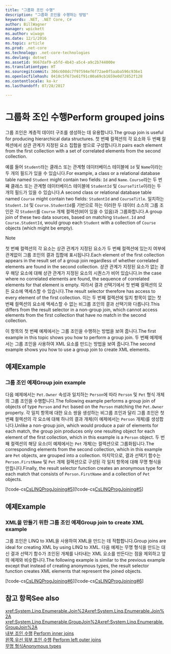 ```yaml
---
title: "그룹화 조인 수행"
description: "그룹화 조인을 수행하는 방법"
keywords: .NET, .NET Core, C#
author: BillWagner
manager: wpickett
ms.author: wiwagn
ms.date: 12/1/2016
ms.topic: article
ms.prod: .net-core
ms.technology: .net-core-technologies
ms.devlang: dotnet
ms.assetid: 9667daf9-a5fd-4b43-a5c4-a9c2b744000e
ms.translationtype: HT
ms.sourcegitcommit: 306c608dc7f97594ef6f72ae0f5aaba596c936e1
ms.openlocfilehash: 0410c5f673e61f91c00a69cb1659e0d72852f128
ms.contentlocale: ko-kr
ms.lasthandoff: 07/28/2017

---
```

# <a name="perform-grouped-joins"></a><span data-ttu-id="f103b-104">그룹화 조인 수행</span><span class="sxs-lookup"><span data-stu-id="f103b-104">Perform grouped joins</span></span>

<span data-ttu-id="f103b-105">그룹 조인은 계층적 데이터 구조를 생성하는 데 유용합니다.</span><span class="sxs-lookup"><span data-stu-id="f103b-105">The group join is useful for producing hierarchical data structures.</span></span> <span data-ttu-id="f103b-106">첫 번째 컬렉션의 각 요소와 두 번째 컬렉션에서 상관 관계가 지정된 요소 집합을 쌍으로 구성합니다.</span><span class="sxs-lookup"><span data-stu-id="f103b-106">It pairs each element from the first collection with a set of correlated elements from the second collection.</span></span>  
  
 <span data-ttu-id="f103b-107">예를 들어 `Student`라는 클래스 또는 관계형 데이터베이스 테이블에 `Id` 및 `Name`이라는 두 개의 필드가 있을 수 있습니다.</span><span class="sxs-lookup"><span data-stu-id="f103b-107">For example, a class or a relational database table named `Student` might contain two fields: `Id` and `Name`.</span></span> <span data-ttu-id="f103b-108">`Course`라는 두 번째 클래스 또는 관계형 데이터베이스 테이블에 `StudentId` 및 `CourseTitle`이라는 두 개의 필드가 있을 수 있습니다.</span><span class="sxs-lookup"><span data-stu-id="f103b-108">A second class or relational database table named `Course` might contain two fields: `StudentId` and `CourseTitle`.</span></span> <span data-ttu-id="f103b-109">일치하는 `Student.Id` 및 `Course.StudentId`를 기반으로 하는 이러한 두 데이터 소스의 그룹 조인은 각 `Student`를 `Course` 개체 컬렉션(비어 있을 수 있음)과 그룹화합니다.</span><span class="sxs-lookup"><span data-stu-id="f103b-109">A group join of these two data sources, based on matching `Student.Id` and `Course.StudentId`, would group each `Student` with a collection of `Course` objects (which might be empty).</span></span>  
  
> [!NOTE]
>  <span data-ttu-id="f103b-110">첫 번째 컬렉션의 각 요소는 상관 관계가 지정된 요소가 두 번째 컬렉션에 있는지 여부에 관계없이 그룹 조인의 결과 집합에 표시됩니다.</span><span class="sxs-lookup"><span data-stu-id="f103b-110">Each element of the first collection appears in the result set of a group join regardless of whether correlated elements are found in the second collection.</span></span> <span data-ttu-id="f103b-111">상관 관계가 지정된 요소가 없는 경우 해당 요소에 대해 상관 관계가 지정된 요소의 시퀀스가 비어 있습니다.</span><span class="sxs-lookup"><span data-stu-id="f103b-111">In the case where no correlated elements are found, the sequence of correlated elements for that element is empty.</span></span> <span data-ttu-id="f103b-112">따라서 결과 선택기에서 첫 번째 컬렉션의 모든 요소에 액세스할 수 있습니다.</span><span class="sxs-lookup"><span data-stu-id="f103b-112">The result selector therefore has access to every element of the first collection.</span></span> <span data-ttu-id="f103b-113">이는 두 번째 컬렉션에 일치 항목이 없는 첫 번째 컬렉션의 요소에 액세스할 수 없는 비그룹 조인의 결과 선택기와 다릅니다.</span><span class="sxs-lookup"><span data-stu-id="f103b-113">This differs from the result selector in a non-group join, which cannot access elements from the first collection that have no match in the second collection.</span></span>  
  
 <span data-ttu-id="f103b-114">이 항목의 첫 번째 예제에서는 그룹 조인을 수행하는 방법을 보여 줍니다.</span><span class="sxs-lookup"><span data-stu-id="f103b-114">The first example in this topic shows you how to perform a group join.</span></span> <span data-ttu-id="f103b-115">두 번째 예제에서는 그룹 조인을 사용하여 XML 요소를 만드는 방법을 보여 줍니다.</span><span class="sxs-lookup"><span data-stu-id="f103b-115">The second example shows you how to use a group join to create XML elements.</span></span>  
  
## <a name="example"></a><span data-ttu-id="f103b-116">예제</span><span class="sxs-lookup"><span data-stu-id="f103b-116">Example</span></span>  
  
### <a name="group-join-example"></a><span data-ttu-id="f103b-117">그룹 조인 예제</span><span class="sxs-lookup"><span data-stu-id="f103b-117">Group join example</span></span>  
 <span data-ttu-id="f103b-118">다음 예제에서는 `Pet.Owner` 속성과 일치하는 `Person`에 따라 `Person` 및 `Pet` 형식 개체의 그룹 조인을 수행합니다.</span><span class="sxs-lookup"><span data-stu-id="f103b-118">The following example performs a group join of objects of type `Person` and `Pet` based on the `Person` matching the `Pet.Owner` property.</span></span> <span data-ttu-id="f103b-119">각 일치 항목에 대한 요소 쌍을 생성하는 비그룹 조인과 달리 그룹 조인은 첫 번째 컬렉션의 각 요소에 대해 하나의 결과 개체(이 예제에서는 `Person` 개체)를 생성합니다.</span><span class="sxs-lookup"><span data-stu-id="f103b-119">Unlike a non-group join, which would produce a pair of elements for each match, the group join produces only one resulting object for each element of the first collection, which in this example is a `Person` object.</span></span> <span data-ttu-id="f103b-120">두 번째 컬렉션의 해당 요소(이 예제에서는 `Pet` 개체)는 컬렉션으로 그룹화됩니다.</span><span class="sxs-lookup"><span data-stu-id="f103b-120">The corresponding elements from the second collection, which in this example are `Pet` objects, are grouped into a collection.</span></span> <span data-ttu-id="f103b-121">마지막으로, 결과 선택기 함수는 `Person.FirstName` 및 `Pet` 개체 컬렉션으로 구성된 각 일치 항목에 대해 무명 형식을 만듭니다.</span><span class="sxs-lookup"><span data-stu-id="f103b-121">Finally, the result selector function creates an anonymous type for each match that consists of `Person.FirstName` and a collection of `Pet` objects.</span></span>  
  
 <span data-ttu-id="f103b-122">[!code-cs[CsLINQProgJoining#5](../../../samples/snippets/csharp/concepts/linq/how-to-perform-grouped-joins_1.cs)]</span><span class="sxs-lookup"><span data-stu-id="f103b-122">[!code-cs[CsLINQProgJoining#5](../../../samples/snippets/csharp/concepts/linq/how-to-perform-grouped-joins_1.cs)]</span></span>  
  
## <a name="example"></a><span data-ttu-id="f103b-123">예제</span><span class="sxs-lookup"><span data-stu-id="f103b-123">Example</span></span>  
  
### <a name="group-join-to-create-xml-example"></a><span data-ttu-id="f103b-124">XML을 만들기 위한 그룹 조인 예제</span><span class="sxs-lookup"><span data-stu-id="f103b-124">Group join to create XML example</span></span>  
 <span data-ttu-id="f103b-125">그룹 조인은 LINQ to XML을 사용하여 XML을 만드는 데 적합합니다.</span><span class="sxs-lookup"><span data-stu-id="f103b-125">Group joins are ideal for creating XML by using LINQ to XML.</span></span> <span data-ttu-id="f103b-126">다음 예제는 무명 형식을 만드는 대신 결과 선택기 함수가 조인된 개체를 나타내는 XML 요소를 만든다는 점을 제외하고 앞의 예제와 비슷합니다.</span><span class="sxs-lookup"><span data-stu-id="f103b-126">The following example is similar to the previous example except that instead of creating anonymous types, the result selector function creates XML elements that represent the joined objects.</span></span>  
  
 <span data-ttu-id="f103b-127">[!code-cs[CsLINQProgJoining#6](../../../samples/snippets/csharp/concepts/linq/how-to-perform-grouped-joins_2.cs)]</span><span class="sxs-lookup"><span data-stu-id="f103b-127">[!code-cs[CsLINQProgJoining#6](../../../samples/snippets/csharp/concepts/linq/how-to-perform-grouped-joins_2.cs)]</span></span>  
 
## <a name="see-also"></a><span data-ttu-id="f103b-128">참고 항목</span><span class="sxs-lookup"><span data-stu-id="f103b-128">See also</span></span>  
 <span data-ttu-id="f103b-129"><xref:System.Linq.Enumerable.Join%2A></span><span class="sxs-lookup"><span data-stu-id="f103b-129"><xref:System.Linq.Enumerable.Join%2A></span></span>   
 <span data-ttu-id="f103b-130"><xref:System.Linq.Enumerable.GroupJoin%2A></span><span class="sxs-lookup"><span data-stu-id="f103b-130"><xref:System.Linq.Enumerable.GroupJoin%2A></span></span>   
 <span data-ttu-id="f103b-131">[내부 조인 수행](perform-inner-joins.md) </span><span class="sxs-lookup"><span data-stu-id="f103b-131">[Perform inner joins](perform-inner-joins.md) </span></span>  
 <span data-ttu-id="f103b-132">[왼쪽 우선 외부 조인 수행](perform-left-outer-joins.md) </span><span class="sxs-lookup"><span data-stu-id="f103b-132">[Perform left outer joins](perform-left-outer-joins.md) </span></span>  
 [<span data-ttu-id="f103b-133">무명 형식</span><span class="sxs-lookup"><span data-stu-id="f103b-133">Anonymous types</span></span>](../programming-guide/classes-and-structs/anonymous-types.md)   
 

